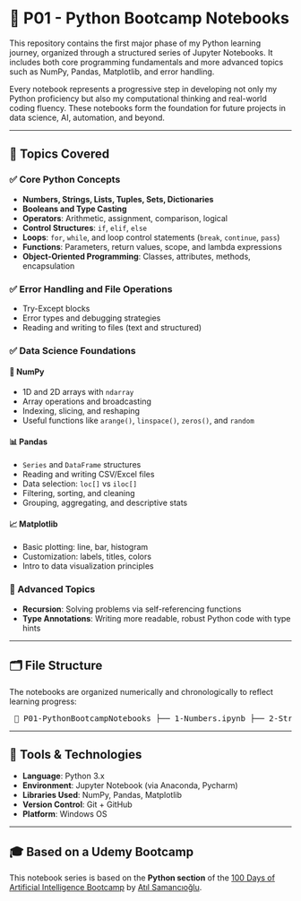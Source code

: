# 📘 P01 - Python Bootcamp Notebooks

This repository contains the first major phase of my Python learning journey, organized through a structured series of Jupyter Notebooks. It includes both core programming fundamentals and more advanced topics such as NumPy, Pandas, Matplotlib, and error handling.

Every notebook represents a progressive step in developing not only my Python proficiency but also my computational thinking and real-world coding fluency. These notebooks form the foundation for future projects in data science, AI, automation, and beyond.

---

## 🧠 Topics Covered

### ✅ Core Python Concepts
- **Numbers, Strings, Lists, Tuples, Sets, Dictionaries**
- **Booleans and Type Casting**
- **Operators**: Arithmetic, assignment, comparison, logical
- **Control Structures**: `if`, `elif`, `else`
- **Loops**: `for`, `while`, and loop control statements (`break`, `continue`, `pass`)
- **Functions**: Parameters, return values, scope, and lambda expressions
- **Object-Oriented Programming**: Classes, attributes, methods, encapsulation

### ✅ Error Handling and File Operations
- Try-Except blocks
- Error types and debugging strategies
- Reading and writing to files (text and structured)

### ✅ Data Science Foundations

#### 🧮 NumPy
- 1D and 2D arrays with `ndarray`
- Array operations and broadcasting
- Indexing, slicing, and reshaping
- Useful functions like `arange()`, `linspace()`, `zeros()`, and `random`

#### 📊 Pandas
- `Series` and `DataFrame` structures
- Reading and writing CSV/Excel files
- Data selection: `loc[]` vs `iloc[]`
- Filtering, sorting, and cleaning
- Grouping, aggregating, and descriptive stats

#### 📈 Matplotlib
- Basic plotting: line, bar, histogram
- Customization: labels, titles, colors
- Intro to data visualization principles

### 🧠 Advanced Topics
- **Recursion**: Solving problems via self-referencing functions
- **Type Annotations**: Writing more readable, robust Python code with type hints

---

## 🗂️ File Structure

The notebooks are organized numerically and chronologically to reflect learning progress:

<pre> 📁 P01-PythonBootcampNotebooks ├── 1-Numbers.ipynb ├── 2-Strings.ipynb ├── 3-Lists.ipynb ├── 4-Dictionary.ipynb ├── 5-Sets.ipynb ├── 6-Tuples.ipynb ├── 7-Boolean.ipynb ├── 8-Quiz.ipynb ├── 9-Quiz Solutions.ipynb ├── 10-IfControls.ipynb ├── 11-Loops.ipynb ├── 12-AdvancedBuiltinFunctions.ipynb ├── 13-Quiz2.ipynb ├── 14-Quiz2 Solutions.ipynb ├── 15-Functions.ipynb ├── 16-PracticalFunctions.ipynb ├── 17-ClassesOOP.ipynb ├── 18-OOPExamples.ipynb ├── 19-Quiz3.ipynb ├── 20-Quiz3Solutions.ipynb ├── 21-HandlingErrors.ipynb ├── 22-Files.ipynb ├── 23-NumpyIntro.ipynb ├── 24-PandasIntro.ipynb ├── 25-DataFramePandas.ipynb ├── 26-DataFrameOperations.ipynb ├── 27-ExcelQuiz.ipynb ├── 28-ExcelQuiz Solutions.ipynb ├── 29-MatplotlibIntro.ipynb ├── 30-Recursion.ipynb ├── 31-TypeAnnotations.ipynb </pre>


---

## 🧰 Tools & Technologies

- **Language**: Python 3.x
- **Environment**: Jupyter Notebook (via Anaconda, Pycharm)
- **Libraries Used**: NumPy, Pandas, Matplotlib
- **Version Control**: Git + GitHub
- **Platform**: Windows OS

---


## 🎓 Based on a Udemy Bootcamp

This notebook series is based on the **Python section** of the [100 Days of Artificial Intelligence Bootcamp](https://www.udemy.com/course/yapay-zeka-100-gunluk-kamp/) by [Atıl Samancıoğlu](https://www.udemy.com/user/atil-samancioglu/).




